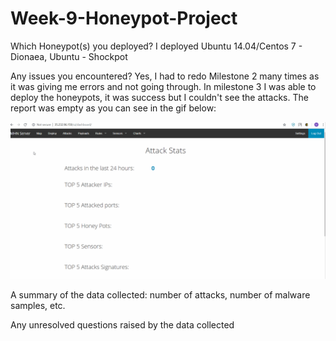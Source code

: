 # Week-9-Honeypot-Project

Which Honeypot(s) you deployed?
I deployed Ubuntu 14.04/Centos 7 - Dionaea, Ubuntu - Shockpot

Any issues you encountered?
Yes, I had to redo Milestone 2 many times as it was giving me errors and not going through.
In milestone 3 I was able to deploy the honeypots, it was success but I couldn't see the attacks. The report was empty as you can see in the gif below:

<img src= "https://github.com/vaidehirana/Week-9-Honeypot-Project/blob/master/Milestone%204.gif" width="800">

A summary of the data collected: number of attacks, number of malware samples, etc.

Any unresolved questions raised by the data collected
